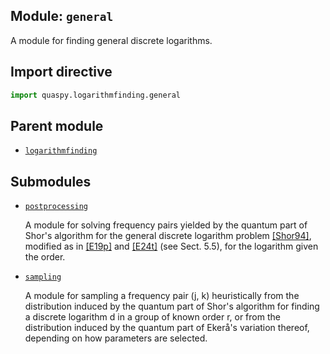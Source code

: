 ## Module: <code>general</code>
A module for finding general discrete logarithms.

## Import directive
```python
import quaspy.logarithmfinding.general
```

## Parent module
- [<code>logarithmfinding</code>](../README.md)

## Submodules
- [<code>postprocessing</code>](postprocessing/README.md)

  A module for solving frequency pairs yielded by the quantum part of Shor's algorithm for the general discrete logarithm problem [[Shor94]](https://doi.org/10.1109/SFCS.1994.365700), modified as in [[E19p]](https://doi.org/10.48550/arXiv.1905.09084) and [[E24t]](https://diva-portal.org/smash/get/diva2:1902626/FULLTEXT01.pdf) (see Sect. 5.5), for the logarithm given the order.

- [<code>sampling</code>](sampling/README.md)

  A module for sampling a frequency pair (j, k) heuristically from the distribution induced by the quantum part of Shor's algorithm for finding a discrete logarithm d in a group of known order r, or from the distribution induced by the quantum part of Ekerå's variation thereof, depending on how parameters are selected.

